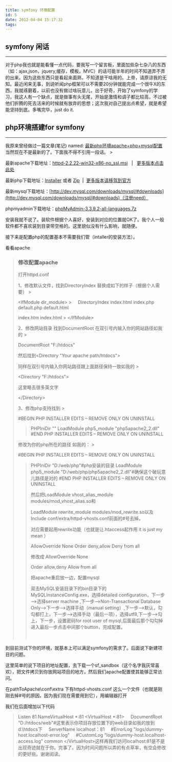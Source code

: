 ```yaml
---
title: symfony 环境配置
id: 5
date: 2012-04-04 15:17:32
tags:
---
```


## symfony 闲话

* * *
 对于php我也就是能看懂一点代码，要我写一个留言板，里面加些杂七杂八的东西（如：ajax,json，jquery,缓存，模板，MVC）的话可能半年的时间不知道弄不弄的出来。因为这些东西只是看起来面熟，不知道是干啥用的。上帝，请原谅我的无知。最近闲来无事，到说听闻php框架可以不需要20分钟就能完成一个很牛X的东西，我就琢磨着，以前也没有做过啥玩意儿，出于好奇，开始了symfony的学习，我这人有一个缺点，就是做事有头无尾，开始是激情和调子都比较高，不过被他们折腾的死去活来的时候就有放弃的思想；这次我对自己提出点希望，就是希望能坚持到底。多嘴完毕，just do it.  

## php环境搭建for symfony
 <p> 

* * *
 我原来曾经做过一篇文章(笔记) named: [最新php环境apache+php+mysql配置](www.kimozh.net/253-link.html) 当然现在不是最新的了。下面我不得不引用一段话。  > <p>最新apache下载地址：[httpd-2.2.22-win32-x86-no_ssl.msi](http://labs.mop.com/apache-mirror//httpd/binaries/win32/httpd-2.2.22-win32-x86-no_ssl.msi)&nbsp;&nbsp; |&nbsp;&nbsp; [更多版本点击此处](http://httpd.apache.org/download.cgi)  <p>最新php下载地址：[Installer](http://windows.php.net/downloads/releases/php-5.3.10-Win32-VC9-x86.msi) 或者 [Zip](http://windows.php.net/downloads/releases/php-5.3.10-Win32-VC9-x86.zip)&nbsp; |&nbsp; [更多版本请移驾到官方](http://windows.php.net/download/)  <p>最新mysql下载地址：[http://dev.mysql.com/downloads/mysql/#downloads](http://dev.mysql.com/downloads/mysql/#downloads)（注册need）  <p>phpmyadmin下载地址：[phpMyAdmin-3.3.9.2-all-languages.7z](http://sourceforge.net/projects/phpmyadmin/files%2FphpMyAdmin%2F3.3.9.2%2FphpMyAdmin-3.3.9.2-all-)  <p>安装我就不说了。装软件根据个人喜好，安装到对应的位置就OK了。我个人一般软件都不喜欢装到目录带空格的。这里貌似没有什么影响，就随便。  <p>接下来是配置php的配置基本不需要我们管（intaller的安装方法）。  <p>看看apache  
> 
> ### 修改配置apache
>  <p>打开httpd.conf&nbsp; <p>1、修改默认文件，找到DirectoryIndex 替换成如下的样子（根据个人需要）  > <p>&lt;IfModule dir_module&gt;
> > &nbsp;&nbsp;&nbsp; DirectoryIndex index.html index.php default.php default.html  <p>index.htm index.html
> > &lt;/IfModule&gt; 
> 
> 2、修改网站目录 找到DocumentRoot 在双引号内输入你的网站路径如我的  > <p>DocumentRoot "F:/htdocs" 
> 
> 然后找到&lt;Directory "Your apache path/htdocs"&gt;  <p>同样在双引号内输入你网站路径跟上面路径保持一致如我的  > <p>&lt;Directory "F:/htdocs"&gt;  <p>这里略去很多英文字  <p>&lt;/Directory&gt; 
> 
> 3、修改php支持找到  > <p>#BEGIN PHP INSTALLER EDITS – REMOVE ONLY ON UNINSTALL
> > PHPIniDir ""
> > LoadModule php5_module "php5apache2_2.dll"
> > #END PHP INSTALLER EDITS – REMOVE ONLY ON UNINSTALL 
> 
> 修改为你的php所在的路径 如我的：  > <p>#BEGIN PHP INSTALLER EDITS – REMOVE ONLY ON UNINSTALL
> > PHPIniDir "D:/web/php"#php安装的目录
> > LoadModule php5_module "D:/web/php/php5apache2_2.dll"#确保这个破玩意儿路径是对的
> > #END PHP INSTALLER EDITS – REMOVE ONLY ON UNINSTALL  <p>然后把LoadModule vhost_alias_module modules/mod_vhost_alias.so和  <p>LoadModule rewrite_module modules/mod_rewrite.so以及Include conf/extra/httpd-vhosts.conf前面的#号去掉。  <p>对应需要起用rewrite功能（也就是让.htaccess起作用 it is just my mean ）
> > 
> > AllowOverride None
> > Order deny,allow
> > Deny from all
> > 
> > 修改成
> > AllowOverride None
> > 
> > Order allow,deny
> > Allow from all
> > 
> > 把apache重启放一边，配置mysql
> > 
> > 双击MySQL安装目录下的bin目录下的MySQLInstanceConfig.exe，选择detailed configuration，下一步——&gt;选择server machine ,下一步——&gt;Non-Transactional Database Only——&gt;下一步——&gt;选择手动（manual setting）,下一步——&gt;默认，勾勾都打上，下一步——&gt;选择手动（最后一项），选择utf8,下一步——&gt;勾上，下一步，设置密码for root user of mysql,后面最后那个勾勾掉进入最后一步点击中间那个button，完成配置。
> > 
> > &nbsp; 

到目前测试下你的环境，就基本上可以满足symfony的需求了。后面说下新建项目的问题。

这里简单的说下项目的地址配置，去下载一个sf_sandbox（这个名字我灰常喜欢），把文件拷贝到你放网站项目的地方，然后我们apache配置使其能够正常访问。

在pathToApache\conf\extra 下有httpd-vhosts.conf 这么一个文件（也就是刚刚去掉#号的原因，因为我们现在需要用到它），用编辑器打开

我们在后面增加以下代码
 > Listen 81
> NameVirtualHost *:81
> &lt;VirtualHost *:81&gt;
> &nbsp;&nbsp;&nbsp; DocumentRoot "D:/htdocs/web"#这里表示你项目存放位置下的web目录如我的放到d:\htdocs下
> &nbsp;&nbsp;&nbsp; ServerName localhost：81
> &nbsp;&nbsp;&nbsp; #ErrorLog "logs/dummy-host.localhost-error.log"
> &nbsp;&nbsp;&nbsp; #CustomLog "logs/dummy-host.localhost-access.log" common
> &lt;/VirtualHost&gt;这样再我们访问localhost:81是不是出现奇迹就在于你。完事了。因为时间问题所以弄的有点草率，有空会修改的更好些。谢谢阅读。